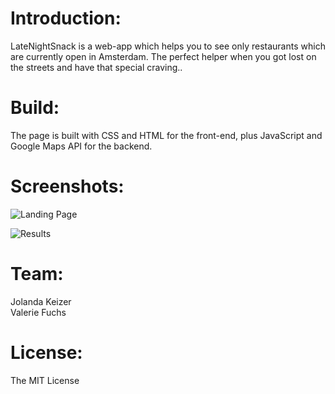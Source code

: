 <h1>Introduction:</h1>
<p>LateNightSnack is a web-app which helps you to see only restaurants which are currently open in Amsterdam. The perfect helper when you got lost on the streets and have that special craving..<br>

<h1>Build:</h1>
<p>The page is built with CSS and HTML for the front-end, plus JavaScript and Google Maps API for the backend.<br>

<h1>Screenshots:</h1>

![Landing Page](img/screenshots/latenightsnack_start?raw=true "Landing Page")

![Results](img/screenshots/latenightsnack_map?raw=true "Gallery")

<h1>Team:</h1>
<p>Jolanda Keizer<br>
Valerie Fuchs
</p>

<h1>License:</h1>
<p>The MIT License</p>



